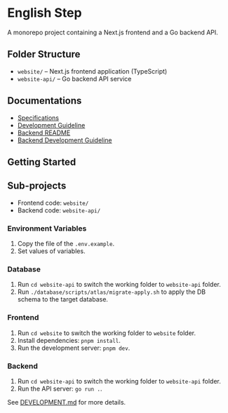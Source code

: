# English Step

A monorepo project containing a Next.js frontend and a Go backend API.

## Folder Structure
- `website/` – Next.js frontend application (TypeScript)
- `website-api/` – Go backend API service

## Documentations

- [Specifications](specs)
- [Development Guideline](DEVELOPMENT.md)
- [Backend README](website-api/README.md)
- [Backend Development Guideline](website-api/DEVELOPMENT.md)

## Getting Started

## Sub-projects
- Frontend code: `website/`
- Backend code: `website-api/`

### Environment Variables
1. Copy the file of the `.env.example`.
2. Set values of variables.

### Database
1. Run `cd website-api` to switch the working folder to `website-api` folder.
2. Run `./database/scripts/atlas/migrate-apply.sh` to apply the DB schema to the target database.

### Frontend
1. Run `cd website` to switch the working folder to `website` folder.
2. Install dependencies: `pnpm install`.
3. Run the development server: `pnpm dev`.

### Backend
1. Run `cd website-api` to switch the working folder to `website-api` folder.
2. Run the API server: `go run .`.

See [DEVELOPMENT.md](DEVELOPMENT.md) for more details.
